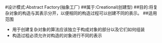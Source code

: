 #设计模式:Abstract Factory(抽象工厂)
##属于:Creational(创建型)
##目的:将复杂对象的构造与其表示分开，以便相同的构造过程可以创建不同的表示。
##适用范围
- 用于创建复杂对象的算法应该独立于构成对象的部分以及它们如何组装
- 构造过程必须允许对构造的对象进行不同的表示